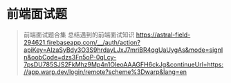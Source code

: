 # 前端面试题
> 前端面试题合集 总结遇到的前端面试知识
https://astral-field-294621.firebaseapp.com/__/auth/action?apiKey=AIzaSyBdy3O3S9hrdayLJxJ7mriBR4qgUaUygAs&mode=signIn&oobCode=dzs3Fn5oP-0qLcy-7psDU785SJS2FkMhz9Mp4n1OIeoAAAGFH6ckJg&continueUrl=https://app.warp.dev/login/remote?scheme%3Dwarp&lang=en
